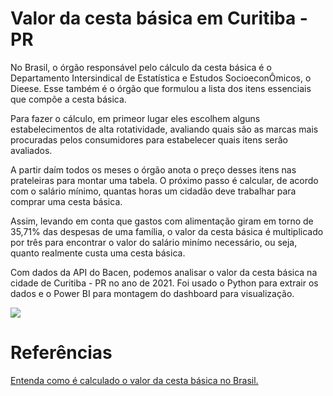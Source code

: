 <h1>Valor da cesta básica em Curitiba - PR</h1>
<p>No Brasil, o órgão responsável pelo cálculo da cesta básica é o Departamento Intersindical de Estatística e Estudos
  SocioeconÔmicos, o Dieese. Esse também é o órgão que formulou a lista dos itens essenciais que compõe a cesta básica.</p>
<p>Para fazer o cálculo, em primeor lugar eles escolhem alguns estabelecimentos de alta rotatividade, avaliando quais são
  as marcas mais procuradas pelos consumidores para estabelecer quais itens serão avaliados.</p>
<p>A partir daím todos os meses o órgão anota o preço desses itens nas prateleiras para montar uma tabela. O próximo
  passo é calcular, de acordo com o salário mínimo, quantas horas um cidadão deve trabalhar para comprar uma cesta básica.</p>
<p>Assim, levando em conta que gastos com alimentação giram em torno de 35,71% das despesas de uma família, o valor da cesta
  básica é multiplicado por três para encontrar o valor do salário minímo necessário, ou seja, quanto realmente custa uma cesta
  básica.</p>
  <p>Com dados da API do Bacen, podemos analisar o valor da cesta básica na cidade de Curitiba - PR no ano de 2021. Foi usado o Python para extrair os dados
e o Power BI para montagem do dashboard para visualização.</p>
 <img src='https://user-images.githubusercontent.com/99451711/205509289-c648f853-0897-49a8-a51b-ba2cb0a0ab27.JPG'>
<br/>
<h1>Referências</h1>
<a href='https://silvestrealimentos.com.br/2020/09/07/entenda-como-e-calculado-o-valor-da-cesta-basica-no-brasil/'>
Entenda como é calculado o valor da cesta básica no Brasil.</a>
